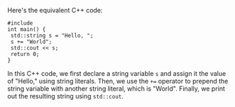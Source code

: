 Here's the equivalent C++ code:
```
#include 
int main() {
 std::string s = "Hello, ";
 s += "World";
 std::cout << s;
 return 0;
}
```
In this C++ code, we first declare a string variable `s` and assign it the value of "Hello," using string literals. Then, we use the `+=` operator to prepend the string variable with another string literal, which is "World". Finally, we print out the resulting string using `std::cout`.

